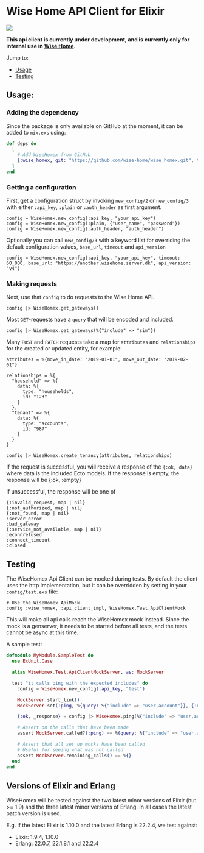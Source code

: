 # Wise Home API Client for Elixir

![](https://github.com/wise-home/wise_homex/workflows/CI/badge.svg)

**This api client is currently under development, and is currently only for internal use in [Wise Home](https://wisehome.dk).**

Jump to:

- [Usage](#usage)
- [Testing](#testing)


## Usage:

### Adding the dependency

Since the package is only available on GitHub at the moment, it can be added to `mix.exs` using:

```elixir
def deps do
  [
    # Add WiseHomex from GitHub
    {:wise_homex, git: "https://github.com/wise-home/wise_homex.git", tag: "0.6.2"}
  ]
end
```

### Getting a configuration

First, get a configuration struct by invoking `new_config/2` or `new_config/3` with either `:api_key`, `:plain` or `:auth_header` as first argument.

```
config = WiseHomex.new_config(:api_key, "your_api_key")
config = WiseHomex.new_config(:plain, {"user_name", "password"})
config = WiseHomex.new_config(:auth_header, "auth_header")
```

Optionally you can call `new_config/3` with a keyword list for overriding the default configuration values, `base_url`, `timeout` and `api_version`

```
config = WiseHomex.new_config(:api_key, "your_api_key", timeout: 60_000, base_url: "https://another.wisehome.server.dk", api_version: "v4")
```

### Making requests

Next, use that `config` to do requests to the Wise Home API.

```
config |> WiseHomex.get_gateways()
```

Most `GET`-requests have a `query` that will be encoded and included.

```
config |> WiseHomex.get_gateways(%{"include" => "sim"})
```

Many `POST` and `PATCH` requests take a map for `attributes` and `relationships` for the created or updated entity, for example:

```
attributes = %{move_in_date: "2019-01-01", move_out_date: "2019-02-01"}

relationships = %{
  "household" => %{
    data: %{
      type: "households",
      id: "123"
    }
  },
  "tenant" => %{
    data: %{
      type: "accounts",
      id: "987"
    }
  }
}

config |> WiseHomex.create_tenancy(attributes, relationships)
```

If the request is successful, you will receive a response of the `{:ok, data}` where data is the included Ecto models. If the response is empty, the response will be {:ok, :empty}

If unsuccessful, the response will be one of

```
{:invalid_request, map | nil}
{:not_authorized, map | nil}
{:not_found, map | nil}
:server_error
:bad_gateway
{:service_not_available, map | nil}
:econnrefused
:connect_timeout
:closed
```


## Testing

The WiseHomex Api Client can be mocked during tests. By default the client uses the http implementation, but it can be overridden by setting in your `config/test.exs` file:

```
# Use the WiseHomex ApiMock
config :wise_homex, :api_client_impl, WiseHomex.Test.ApiClientMock
```

This will make all api calls reach the WiseHomex mock instead. Since the mock is a genserver, it needs to be started before all tests, and the tests cannot be async at this time.

A sample test:

```elixir
defmodule MyModule.SampleTest do
  use ExUnit.Case

  alias WiseHomex.Test.ApiClientMockServer, as: MockServer

  test "it calls ping with the expected includes" do
    config = WiseHomex.new_config(:api_key, "test")

    MockServer.start_link()
    MockServer.set(:ping, %{query: %{"include" => "user,account"}}, {:ok, :put_mock_response_here})

    {:ok, _response} = config |> WiseHomex.ping(%{"include" => "user,account"})

    # Assert on the calls that have been made
    assert MockServer.called?(:ping) == %{query: %{"include" => "user,account"}}

    # Assert that all set up mocks have been called
    # Useful for seeing what was not called
    assert MockServer.remaining_calls() == %{}
  end
end
```

## Versions of Elixir and Erlang

WiseHomex will be tested against the two latest minor versions of Elixir (but >= 1.9) and the three latest minor versions of Erlang.
In all cases the latest patch version is used.

E.g. if the latest Elixir is 1.10.0 and the latest Erlang is 22.2.4, we test against:

* Elixir: 1.9.4, 1.10.0
* Erlang: 22.0.7, 22.1.8.1 and 22.2.4

